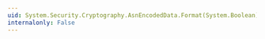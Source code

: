 ```yaml
---
uid: System.Security.Cryptography.AsnEncodedData.Format(System.Boolean)
internalonly: False
---
```

